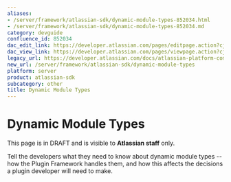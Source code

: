 ```yaml
---
aliases:
- /server/framework/atlassian-sdk/dynamic-module-types-852034.html
- /server/framework/atlassian-sdk/dynamic-module-types-852034.md
category: devguide
confluence_id: 852034
dac_edit_link: https://developer.atlassian.com/pages/editpage.action?cjm=wozere&pageId=852034
dac_view_link: https://developer.atlassian.com/pages/viewpage.action?cjm=wozere&pageId=852034
legacy_url: https://developer.atlassian.com/docs/atlassian-platform-common-components/plugin-framework/behind-the-scenes-in-the-plugin-framework/dynamic-module-types
new_url: /server/framework/atlassian-sdk/dynamic-module-types
platform: server
product: atlassian-sdk
subcategory: other
title: Dynamic Module Types
---
```

# Dynamic Module Types

This page is in DRAFT and is visible to **Atlassian staff** only.  
  
Tell the developers what they need to know about dynamic module types -- how the Plugin Framework handles them, and how this affects the decisions a plugin developer will need to make.




























































































































































































































